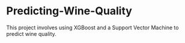# Predicting-Wine-Quality
This project involves using XGBoost and a Support Vector Machine to predict wine quality.
